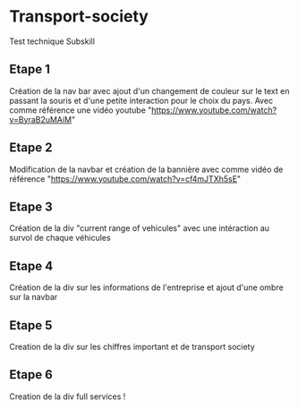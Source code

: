 # Transport-society

Test technique Subskill

## Etape 1

Création de la nav bar avec ajout d'un changement de couleur sur le text en passant la souris et d'une petite interaction pour le choix du pays. Avec comme référence une vidéo youtube "https://www.youtube.com/watch?v=ByraB2uMAiM"

## Etape 2

Modification de la navbar et création de la bannière avec comme vidéo de référence "https://www.youtube.com/watch?v=cf4mJTXh5sE"

## Etape 3

Création de la div "current range of vehicules" avec une intéraction au survol de chaque véhicules

## Etape 4

Création de la div sur les informations de l'entreprise et ajout d'une ombre sur la navbar

## Etape 5

Creation de la div sur les chiffres important et de transport society

## Etape 6

Creation de la div full services !
